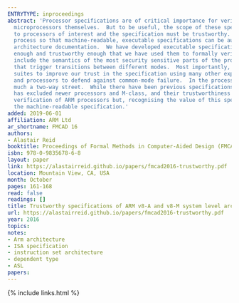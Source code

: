 ```yaml
---
ENTRYTYPE: inproceedings
abstract: 'Processor specifications are of critical importance for verifying programs, compilers, operating systems/hypervisors, and, of course, for verifying
  microprocessors themselves.  But to be useful, the scope of these specifications must be sufficient for the task, the specification must be applicable
  to processors of interest and the specification must be trustworthy.  This paper describes a 5 year project to change ARM''s existing architecture specification
  process so that machine-readable, executable specifications can be automatically generated from the same materials used to generate ARM''s conventional
  architecture documentation.  We have developed executable specifications of both ARM''s A-class and M-class processor architectures that are complete
  enough and trustworthy enough that we have used them to formally verify ARM processors using bounded model checking.  In particular, our specifications
  include the semantics of the most security sensitive parts of the processor: the memory and register protection mechanisms and the exception mechanisms
  that trigger transitions between different modes.  Most importantly, we have applied a diverse set of methods including ARM''s internal processor test
  suites to improve our trust in the specification using many other expressions of the architectural specification such as ARM''s simulators, testsuites
  and processors to defend against common-mode failure.  In the process, we have also found bugs in all those artifacts: testing specifications is very
  much a two-way street.  While there have been previous specifications of ARM processors, their scope has excluded the system architecture, their applicability
  has excluded newer processors and M-class, and their trustworthiness has not been established as thoroughly.  Our focus has been on enabling the formal
  verification of ARM processors but, recognising the value of this specification for verifying software, we are currently preparing a public release of
  the machine-readable specification.'
added: 2019-06-01
affiliation: ARM Ltd
ar_shortname: FMCAD 16
authors:
- Alastair Reid
booktitle: Proceedings of Formal Methods in Computer-Aided Design (FMCAD 2016)
isbn: 978-0-9835678-6-8
layout: paper
link: https://alastairreid.github.io/papers/fmcad2016-trustworthy.pdf
location: Mountain View, CA, USA
month: October
pages: 161-168
read: false
readings: []
title: Trustworthy specifications of ARM v8-A and v8-M system level architecture
url: https://alastairreid.github.io/papers/fmcad2016-trustworthy.pdf
year: 2016
topics:
notes:
- Arm architecture
- ISA specification
- instruction set architecture
- dependent type
- ASL
papers:
---
```


{% include links.html %}
